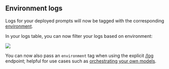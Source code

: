 ## Environment logs

Logs for your deployed prompts will now be tagged with the corresponding [environment](/docs/guides/deploy-to-an-environment).

In your logs table, you can now filter your logs based on environment:

<img src="../assets/images/a18dd0f-Screenshot_2023-12-13_at_15.42.35.png" />

You can now also pass an `environment` tag when using the explicit [/log ](/docs/api-reference/logs/log) endpoint; helpful for use cases such as [orchestrating your own models](/docs/guides/use-your-own-model-provider).
